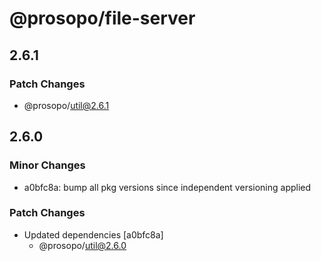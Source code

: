 # @prosopo/file-server

## 2.6.1
### Patch Changes

  - @prosopo/util@2.6.1

## 2.6.0

### Minor Changes

- a0bfc8a: bump all pkg versions since independent versioning applied

### Patch Changes

- Updated dependencies [a0bfc8a]
  - @prosopo/util@2.6.0
